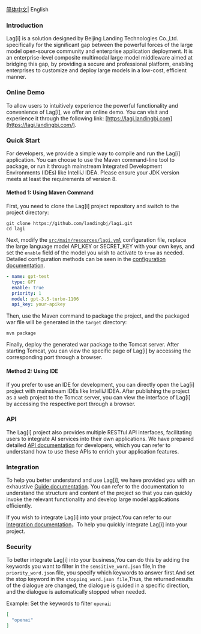 [简体中文](README_zh.md)| English

### **Introduction**

Lag[i] is a solution designed by Beijing Landing Technologies Co.,Ltd. specifically for the significant gap between the powerful forces of the large model open-source community and enterprise application deployment. It is an enterprise-level composite multimodal large model middleware aimed at bridging this gap, by providing a secure and professional platform, enabling enterprises to customize and deploy large models in a low-cost, efficient manner.

### Online Demo

To allow users to intuitively experience the powerful functionality and convenience of Lag[i], we offer an online demo. You can visit and experience it through the following link: [https://lagi.landingbj.com](https://lagi.landingbj.com/).

### Quick Start

For developers, we provide a simple way to compile and run the Lag[i] application. You can choose to use the Maven command-line tool to package, or run it through mainstream Integrated Development Environments (IDEs) like IntelliJ IDEA. Please ensure your JDK version meets at least the requirements of version 8.

#### Method 1: Using Maven Command

First, you need to clone the Lag[i] project repository and switch to the project directory:

```shell
git clone https://github.com/landingbj/lagi.git
cd lagi
```

Next, modify the [`src/main/resources/lagi.yml`](lagi-web/src/main/resources/lagi.yml) configuration file, replace the large language model API_KEY or SECRET_KEY with your own keys, and set the `enable` field of the model you wish to activate to `true` as needed. Detailed configuration methods can be seen in the [configuration documentation](docs/config_en.md).

```yaml
- name: gpt-test
  type: GPT
  enable: true
  priority: 1
  model: gpt-3.5-turbo-1106
  api_key: your-apikey
```

Then, use the Maven command to package the project, and the packaged war file will be generated in the `target` directory:

```shell
mvn package
```

Finally, deploy the generated war package to the Tomcat server. After starting Tomcat, you can view the specific page of Lag[i] by accessing the corresponding port through a browser.

#### Method 2: Using IDE

If you prefer to use an IDE for development, you can directly open the Lag[i] project with mainstream IDEs like IntelliJ IDEA. After publishing the project as a web project to the Tomcat server, you can view the interface of Lag[i] by accessing the respective port through a browser.

### API

The Lag[i] project also provides multiple RESTful API interfaces, facilitating users to integrate AI services into their own applications. We have prepared detailed [API documentation](docs/API_en.md) for developers, which you can refer to understand how to use these APIs to enrich your application features.

### Integration

To help you better understand and use Lag[i], we have provided you with an exhaustive [Guide documentation](docs/guide_en.md). You can refer to the documentation to understand the structure and content of the project so that you can quickly invoke the relevant functionality and develop large model applications efficiently.  

If you wish to integrate Lag[i] into your project.You can refer to our [Integration documentation](https://github.com/landingbj/lagi/blob/main/docs/guide_en.md#quick-integrate-into-your-existing-project)，To help you quickly integrate Lag[i] into your project.

### Security

To better integrate Lag[i] into your business,You can do this by adding the keywords you want to filter in the `sensitive_word.json` file,In the `priority_word.json` file, you specify which keywords to answer first.And set the stop keyword in the `stopping_word.json file`,Thus, the returned results of the dialogue are changed, the dialogue is guided in a specific direction, and the dialogue is automatically stopped when needed.

Example: Set the keywords to filter `openai`:

```json
[
  "openai"
]
```

